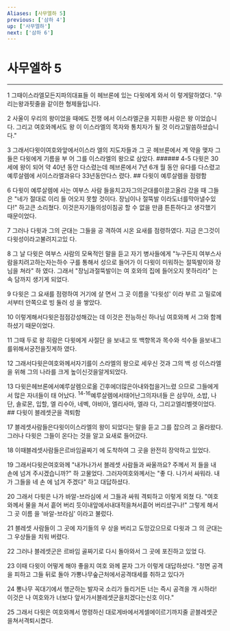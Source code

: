```yaml
---
Aliases: [사무엘하 5]
previous: ['삼하 4']
up: ['사무엘하']
next: ['삼하 6']
---
```

# 사무엘하 5

***


1 그때이스라엘모든지파의대표들 이 헤브론에 있는 다윗에게 와서 이 렇게말하였다. "우리는왕과핏줄을 같이한 형제들입니다. 

2 사울이 우리의 왕이었을 때에도 전쟁 에서 이스라엘군을 지휘한 사람은 왕 이었습니다. 그리고 여호와께서도 왕 이 이스라엘의 목자와 통치자가 될 것 이라고말씀하셨습니다." 

3 그래서다윗이여호와앞에서이스라 엘의 지도자들과 그 곳 헤브론에서 계 약을 맺자 그들은 다윗에게 기름을 부 어 그를 이스라엘의 왕으로 삼았다. ###### 4-5 다윗은 30세에 왕이 되어 약 40년 동안 다스렸는데 헤브론에서 7년 6개 월 동안 유다를 다스렸고 예루살렘에 서이스라엘과유다 33년동안다스 렸다. ## 다윗이 예루살렘을 점령함 

6 다윗이 예루살렘에 사는 여부스 사람 들을치고자그의군대를이끌고올라 갔을 때 그들은 "네가 절대로 이리 들 어오지 못할 것이다. 장님이나 절뚝발 이라도너를막아낼수있다!" 하고큰 소리쳤다. 이것은자기들의성이침공 할 수 없을 만큼 튼튼하다고 생각했기 때문이었다. 

7 그러나 다윗과 그의 군대는 그들을 공 격하여 시온 요새를 점령하였다. 지금 은그것이다윗성이라고불려지고있 다. 

8 그 날 다윗은 여부스 사람의 모욕적인 말을 듣고 자기 병사들에게 "누구든지 여부스사람을치려고하는자는하수 구를 통해서 성으로 들어가 이 다윗이 미워하는 절뚝발이와 장님을 쳐라" 하 였다. 그래서 "장님과절뚝발이는 여 호와의 집에 들어오지 못하리라" 는 속 담까지 생기게 되었다. 

9 다윗은 그 요새를 점령하여 거기에 살 면서 그 곳 이름을 '다윗성' 이라 부르 고 밀로에서부터 안쪽으로 빙 둘러 성 을 쌓았다. 

10 이렇게해서다윗은점점강성해갔는 데 이것은 전능하신 하나님 여호와께 서 그와 함께하셨기 때문이었다. 

11 그때 두로 왕 히람은 다윗에게 사절단 을 보내고 또 백향목과 목수와 석수들 을보내그를위해서궁전을짓게하 였다. 

12 그래서다윗은여호와께서자기를이 스라엘의 왕으로 세우신 것과 그의 백 성 이스라엘을 위해 그의 나라를 크게 높이신것을알게되었다. 

13 다윗은헤브론에서예루살렘으로옮 긴후에더많은아내와첩을거느렸 으므로 그들에게서 많은 자녀들이 태 어났다. <sup class="versenum">14-16</sup>예루살렘에서태어난그의자녀들 은 삼무아, 소밥, 나단, 솔로몬, 입할, 엘 리수아, 네벡, 야비아, 엘리사마, 엘랴 다, 그리고엘리벨렛이었다. ## 다윗이 블레셋군을 격퇴함 

17 블레셋사람들은다윗이이스라엘의 왕이 되었다는 말을 듣고 그를 잡으려 고 올라왔다. 그러나 다윗은 그들이 온다는 것을 알고 요새로 들어갔다. 

18 이때블레셋사람들은르바임골짜기 에 도착하여 그 곳을 완전히 장악하고 있었다. 

19 그래서다윗은여호와께 "내가나가서 블레셋 사람들과 싸울까요? 주께서 저 들을 내 손에 넘겨 주시겠습니까?" 하 고물었다. 그러자여호와께서는 "좋 다. 나가서 싸워라. 내가 그들을 네 손 에 넘겨 주겠다" 하고 대답하셨다. 

20 그래서 다윗은 나가 바알-브라심에 서 그들과 싸워 격퇴하고 이렇게 외쳤 다. "여호와께서 물을 쳐서 흩어 버리 듯이내앞에서내대적을쳐서흩어 버리셨구나!" 그렇게 해서 그 곳 이름 을 '바알-브라심' 이라고 불렀다. 

21 블레셋 사람들이 그 곳에 자기들의 우 상을 버리고 도망갔으므로 다윗과 그 의 군대는 그 우상들을 치워 버렸다. 

22 그러나 블레셋군은 르바임 골짜기로 다시 돌아와서 그 곳에 포진하고 있었 다. 

23 이때 다윗이 어떻게 해야 좋을지 여호 와께 묻자 그가 이렇게 대답하셨다. "정면 공격을 피하고 그들 뒤로 돌아 가뽕나무숲근처에서공격태세를 취하고 있다가 

24 뽕나무 꼭대기에서 행군하는 발자국 소리가 들리거든 너는 즉시 공격을 개 시하라! 이것은 나 여호와가 너보다 앞서가서블레셋군을치겠다는신호 이다." 

25 그래서 다윗은 여호와께서 명령하신 대로게바에서게셀에이르기까지줄 곧블레셋군을쳐서격퇴시켰다.
